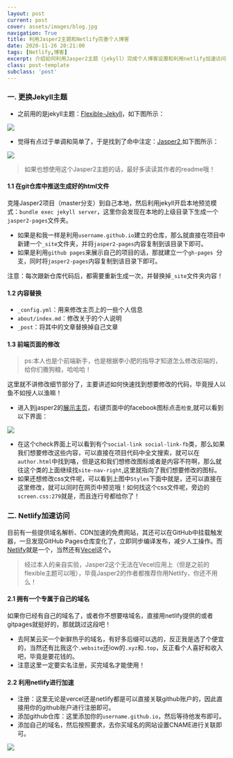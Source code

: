 ```yaml
---
layout: post
current: post
cover: assets/images/blog.jpg
navigation: True
title: 利用Jasper2主题和Netlify完善个人博客
date: 2020-11-26 20:21:00
tags: [Netlify,博客]
excerpt: 介绍如何利用Jasper2主题（jekyll）完成个人博客设置和利用netlify加速访问速度
class: post-template
subclass: 'post'
---
```


### 一. 更换Jekyll主题

* 之前用的是jekyll主题：[Flexible-Jekyll](https://github.com/artemsheludko/flexible-jekyll)，如下图所示：

![](https://tva1.sinaimg.cn/large/007S8ZIlgy1gjs9xls4u4j31b40om7du.jpg)

* 觉得有点过于单调和简单了，于是找到了命中注定：[Jasper2](https://github.com/jekyller/jasper2),如下图所示：

![](https://tva1.sinaimg.cn/large/0081Kckwgy1gl41tu21x2j30mm0iy14p.jpg)

> 如果也想使用这个Jasper2主题的话，最好多读读其作者的readme哦！

#### 1.1 在git仓库中推送生成好的html文件

​    克隆Jasper2项目（master分支）到自己本地，然后利用jekyll开启本地预览模式：`bundle exec jekyll server`，这里你会发现在本地的上级目录下生成一个`jasper2-pages`文件夹。

* 如果是和我一样是利用`username.github.io`建立的仓库，那么就直接在项目中新建一个`_site`文件夹，并将`jasper2-pages`内容复制到该目录下即可。
* 如果是利用`github pages`来展示自己的项目的话，那就建立一个`gh-pages `分支，同时将`jasper2-pages`内容复制到该目录下即可。

注意：每次跟新仓库代码后，都需要重新生成一次，并替换掉`_site`文件夹内容！

#### 1.2 内容替换

* `_config.yml`：用来修改主页上的一些个人信息
* `about/index.md`：修改关于的个人说明
* `_post`：将其中的文章替换掉自己文章

#### 1.3 前端页面的修改

> ps:本人也是个前端新手，也是根据李小肥的指导才知道怎么修改前端的，给你们撒狗粮，哈哈哈！

这里就不讲修改细节部分了，主要讲述如何快速找到想要修改的代码，毕竟授人以鱼不如授人以渔嘛！

* 进入到jasper2的[展示主页](https://jekyller.github.io/jasper2/)，右键页面中的facebook图标点击`检查`,就可以看到以下界面：

![](https://tva1.sinaimg.cn/large/0081Kckwgy1gl41ubwgu8j315c0ibtoc.jpg)

* 在这个check界面上可以看到有个`social-link social-link-fb`类，那么如果我们想要修改这些内容，可以直接在项目代码中全文搜索，就可以在`author.html`中找到咯，但是这和我们想修改图标或者是内容不符啊，那么就往这个类的上面继续找`site-nav-right`,这里就指向了我们想要修改的图标。
* 如果还想修改css文件呢，可以看到上图中`Styles`下面中就是，还可以直接在这里修改，就可以同时在网页中预览哦！如何找这个css文件呢，旁边的`screen.css:279`就是，而且连行号都给你了！

### 二. Netlify加速访问

目前有一些提供域名解析、CDN加速的免费网站，其还可以在GitHub中挂载触发器，一旦发现GitHub Pages仓库变化了，立即同步编译发布，减少人工操作。而[Netlify](https://vercel.com/)就是一个，当然还有[Vecel](https://vercel.com/)这个。

> 经过本人的亲自实验，Jasper2这个无法在Vecel应用上（但是之前的flexible主题可以哦），毕竟Jasper2的作者都推荐你用Netlify，你还不用么！

#### 2.1 拥有一个专属于自己的域名

如果你已经有自己的域名了，或者你不想要啥域名，直接用netlify提供的或者gitpages就挺好的，那就跳过这段吧！

* 去阿某云买一个新鲜热乎的域名，有好多后缀可以选的，反正我是选了个便宜的，当然还有比我这个`.website`还low的`.xyz`和`.top`，反正看个人喜好和收入吧，毕竟是要花钱的。
* 注意这里一定要实名注册，买完域名才能使用！

#### 2.2  利用netlify进行加速

* 注册：这里无论是vercel还是netlify都是可以直接关联github账户的，因此直接用你的github账户进行注册即可。
* 添加github仓库：这里添加你的`username.github.io`，然后等待他发布即可。
* 添加自己的域名，然后按照要求，去你买域名的网站设置CNAME进行关联即可。

![](https://tva1.sinaimg.cn/large/0081Kckwgy1gl41un8vhmj30ra0dsjs9.jpg)



